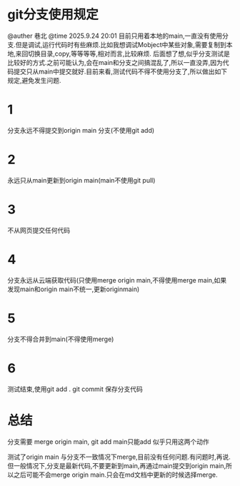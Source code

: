 # git分支使用规定

@auther 巷北
@time 2025.9.24 20:01
目前只用着本地的main,一直没有使用分支.但是调试,运行代码时有些麻烦.比如我想调试Mobject中某些对象,需要复制到本地,来回切换目录,copy,等等等等,相对而言,比较麻烦.
后面想了想,似乎分支测试是比较好的方式.之前可能认为,会在main和分支之间搞混乱了,所以一直没弄,因为代码提交只从main中提交就好.目前来看,测试代码不得不使用分支了,所以做出如下规定,避免发生问题.

# 1
分支永远不得提交到origin main 分支(不使用git add)

# 2
永远只从main更新到origin main(main不使用git pull)

# 3
不从网页提交任何代码

# 4
分支永远从云端获取代码(只使用merge origin main,不得使用merge main,如果发现main和origin main不统一,更新originmain)

# 5
分支不得合并到main(不得使用merge)

# 6
测试结束,使用git add . git commit 保存分支代码

# 总结
分支需要 merge origin main, git add
main只能add
似乎只用这两个动作

测试了origin main 与分支不一致情况下merge,目前没有任何问题.有问题时,再说.但一般情况下,分支是最新代码,不要更新到main,再通过main提交到origin main,所以之后可能不会merge origin main.只会在md文档中更新的时候选择merge.



